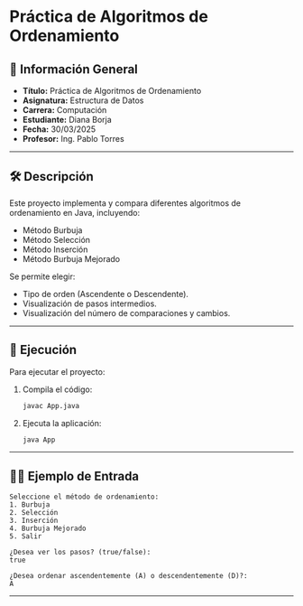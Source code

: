 
# Práctica de Algoritmos de Ordenamiento

## 📌 Información General

- **Título:** Práctica de Algoritmos de Ordenamiento
- **Asignatura:** Estructura de Datos
- **Carrera:** Computación
- **Estudiante:** Diana Borja
- **Fecha:** 30/03/2025
- **Profesor:** Ing. Pablo Torres

---

## 🛠️ Descripción

Este proyecto implementa y compara diferentes algoritmos de ordenamiento en Java, incluyendo:
- Método Burbuja
- Método Selección
- Método Inserción
- Método Burbuja Mejorado

Se permite elegir:
- Tipo de orden (Ascendente o Descendente).
- Visualización de pasos intermedios.
- Visualización del número de comparaciones y cambios.

---

## 🚀 Ejecución

Para ejecutar el proyecto:

1. Compila el código:
    ```bash
    javac App.java
    ```
2. Ejecuta la aplicación:
    ```bash
    java App
    ```

---

## 🧑‍💻 Ejemplo de Entrada

```plaintext
Seleccione el método de ordenamiento:
1. Burbuja
2. Selección
3. Inserción
4. Burbuja Mejorado
5. Salir

¿Desea ver los pasos? (true/false):
true

¿Desea ordenar ascendentemente (A) o descendentemente (D)?:
A
```

---

